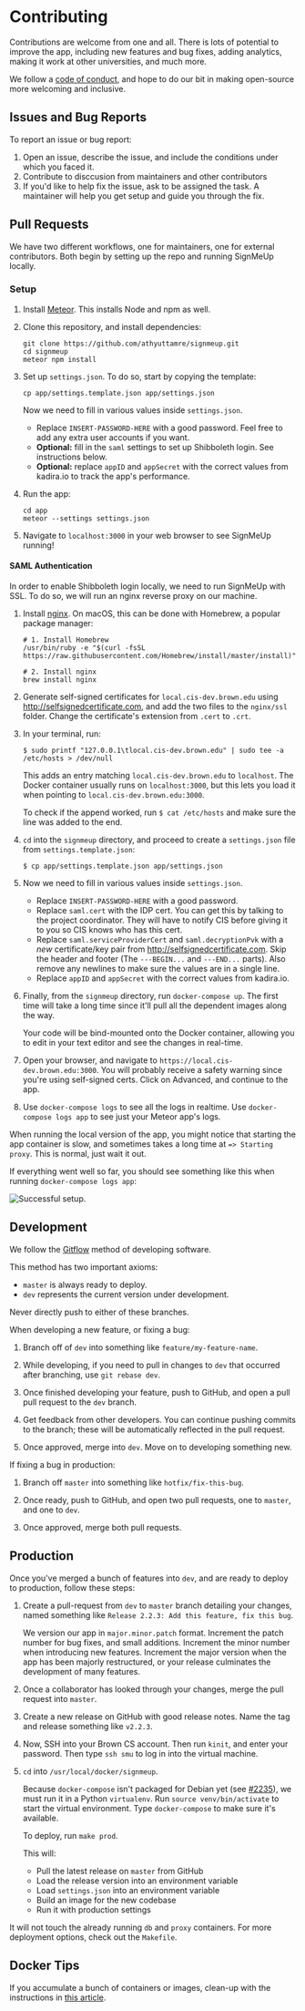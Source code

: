 # Contributing

Contributions are welcome from one and all. There is lots  of potential
to improve the app, including new features and bug fixes, adding analytics, making
it work at other universities, and much more.

We follow a [code of conduct](CODE_OF_CONDUCT.md), and hope to do our bit in making
open-source more welcoming and inclusive.

## Issues and Bug Reports

To report an issue or bug report:

1. Open an issue, describe the issue, and include the conditions under which you faced it.
2. Contribute to disccusion from maintainers and other contributors
3. If you'd like to help fix the issue, ask to be assigned the task.
   A maintainer will help you get setup and guide you through the fix.

## Pull Requests

We have two different workflows, one for maintainers, one for external contributors.
Both begin by setting up the repo and running SignMeUp locally.

### Setup

1. Install [Meteor](https://www.meteor.com/install). This installs Node and npm as well.

2. Clone this repository, and install dependencies:

   ```shell
   git clone https://github.com/athyuttamre/signmeup.git
   cd signmeup
   meteor npm install
   ```
3. Set up `settings.json`. To do so, start by copying the template:

   ```shell
   cp app/settings.template.json app/settings.json
   ```

   Now we need to fill in various values inside `settings.json`.

   - Replace `INSERT-PASSWORD-HERE` with a good password. Feel free to add any extra user accounts
     if you want.
   - **Optional:** fill in the `saml` settings to set up Shibboleth login. See instructions below.
   - **Optional:** replace `appID` and `appSecret` with the correct values from kadira.io to track
     the app's performance.

4. Run the app:

   ```shell
   cd app
   meteor --settings settings.json
   ```

5. Navigate to `localhost:3000` in your web browser to see SignMeUp running!

#### SAML Authentication

In order to enable Shibboleth login locally, we need to run SignMeUp with SSL.
To do so, we will run an nginx reverse proxy on our machine.

1. Install [nginx](https://www.nginx.com/resources/wiki/start/topics/tutorials/install/). On macOS,
   this can be done with Homebrew, a popular package manager:

   ```shell
   # 1. Install Homebrew
   /usr/bin/ruby -e "$(curl -fsSL https://raw.githubusercontent.com/Homebrew/install/master/install)"

   # 2. Install nginx
   brew install nginx
   ```

3. Generate self-signed certificates for `local.cis-dev.brown.edu` using
   http://selfsignedcertificate.com, and add the two files to the `nginx/ssl` folder. Change the certificate's extension from `.cert` to `.crt`.

4. In your terminal, run:

   ```shell
   $ sudo printf "127.0.0.1\tlocal.cis-dev.brown.edu" | sudo tee -a /etc/hosts > /dev/null
   ```

   This adds an entry matching `local.cis-dev.brown.edu` to `localhost`. The
   Docker container usually runs on `localhost:3000`, but this lets you load it
   when pointing to `local.cis-dev.brown.edu:3000`.

   To check if the append worked, run `$ cat /etc/hosts` and make sure the line was added to the end.

5. `cd` into the `signmeup` directory, and proceed to create a `settings.json`
   file from `settings.template.json`:

    ```shell
    $ cp app/settings.template.json app/settings.json
    ```

6. Now we need to fill in various values inside `settings.json`.

   - Replace `INSERT-PASSWORD-HERE` with a good password.
   - Replace `saml.cert` with the IDP cert. You can get this by talking to the
     project coordinator. They will have to notify CIS before giving it to you
     so CIS knows who has this cert.
   - Replace `saml.serviceProviderCert` and `saml.decryptionPvk` with a *new*
     certificate/key pair from http://selfsignedcertificate.com. Skip the header
     and footer (The `---BEGIN...` and `---END...` parts). Also remove any newlines
     to make sure the values are in a single line.
   - Replace `appID` and `appSecret` with the correct values from kadira.io.

7. Finally, from the `signmeup` directory, run `docker-compose up`. The first
   time will take a long time since it'll pull all the dependent images along
   the way.

   Your code will be bind-mounted onto the Docker container, allowing
   you to edit in your text editor and see the changes in real-time.

8. Open your browser, and navigate to `https://local.cis-dev.brown.edu:3000`. You
   will probably receive a safety warning since you're using self-signed certs.
   Click on Advanced, and continue to the app.

9. Use `docker-compose logs` to see all the logs in realtime. Use
   `docker-compose logs app` to see just your Meteor app's logs.

When running the local version of the app, you might notice that starting the
app container is slow, and sometimes takes a long time at `=> Starting proxy`.
This is normal, just wait it out.

If everything went well so far, you should see something like this when running `docker-compose logs app`:

![Successful setup.](img/successful-setup.png)

## Development

We follow the [Gitflow](https://www.atlassian.com/git/tutorials/comparing-workflows/gitflow-workflow) method of developing software.

This method has two important axioms:

- `master` is always ready to deploy.
- `dev` represents the current version under development.

Never directly push to either of these branches.

When developing a new feature, or fixing a bug:

1. Branch off of `dev` into something like `feature/my-feature-name`.

2. While developing, if you need to pull in changes to `dev` that occurred after
   branching, use `git rebase dev`.

3. Once finished developing your feature, push to GitHub, and open a pull
   pull request to the `dev` branch.

4. Get feedback from other developers. You can continue pushing commits to the
   branch; these will be automatically reflected in the pull request.

5. Once approved, merge into `dev`. Move on to developing something new.

If fixing a bug in production:

1. Branch off `master` into something like `hotfix/fix-this-bug`.

2. Once ready, push to GitHub, and open two pull requests, one to `master`, and
   one to `dev`.

3. Once approved, merge both pull requests.

## Production

Once you've merged a bunch of features into `dev`, and are ready to deploy to production, follow these steps:

1. Create a pull-request from `dev` to `master` branch detailing your changes,
   named something like `Release 2.2.3: Add this feature, fix this bug`.

   We version our app in `major.minor.patch` format. Increment the patch number
   for bug fixes, and small additions. Increment the minor number when
   introducing new features. Increment the major version when the app has been
   majorly restructured, or your release culminates the development of many
   features.

2. Once a collaborator has looked through your changes, merge the pull request
   into `master`.

3. Create a new release on GitHub with good release notes. Name the tag and
   release something like `v2.2.3`.

3. Now, SSH into your Brown CS account. Then run `kinit`, and enter your
   password. Then type `ssh smu` to log in into the virtual machine.

4. `cd` into `/usr/local/docker/signmeup`.

   Because `docker-compose` isn't packaged for Debian yet
   (see [#2235](https://github.com/docker/compose/issues/2235)), we must run it
   in a Python `virtualenv`. Run `source venv/bin/activate` to start the virtual
   environment. Type `docker-compose` to make sure it's available.

   To deploy, run `make prod`.

   This will:
    - Pull the latest release on `master` from GitHub
    - Load the release version into an environment variable
    - Load `settings.json` into an environment variable
    - Build an image for the new codebase
    - Run it with production settings

  It will not touch the already running `db` and `proxy` containers. For more
  deployment options, check out the `Makefile`.

## Docker Tips

If you accumulate a bunch of containers or images, clean-up with the
instructions in [this article](http://blog.yohanliyanage.com/2015/05/docker-clean-up-after-yourself/).
